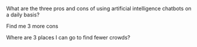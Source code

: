 What are the three pros and cons of using artificial intelligence chatbots on a daily basis?


Find me 3 more cons


Where are 3 places I can go to find fewer crowds?
